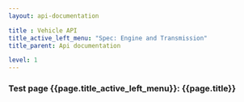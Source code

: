 ```yaml
---
layout: api-documentation

title : Vehicle API
title_active_left_menu: "Spec: Engine and Transmission"
title_parent: Api documentation

level: 1
---
```



### Test page {{page.title_active_left_menu}}: {{page.title}}


